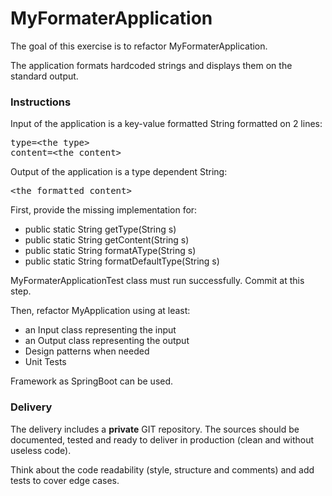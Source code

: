 # MyFormaterApplication

The goal of this exercise is to refactor MyFormaterApplication.

The application formats hardcoded strings and displays them on the standard output.

### Instructions

Input of the application is a key-value formatted String formatted on 2 lines:
<pre>
type=&lt;the type&gt;
content=&lt;the content&gt;
</pre>
Output of the application is a type dependent String:
<pre>
&lt;the formatted content&gt;
</pre>

First, provide the missing implementation for:
* public static String getType(String s)
* public static String getContent(String s)
* public static String formatAType(String s)
* public static String formatDefaultType(String s)

MyFormaterApplicationTest class must run successfully. 
Commit at this step.

Then, refactor MyApplication using at least:
* an Input class representing the input
* an Output class representing the output
* Design patterns when needed
* Unit Tests

Framework as SpringBoot can be used.

### Delivery

The delivery includes a **private** GIT repository. The sources should be documented, tested and ready to deliver in production (clean and without useless code).

Think about the code readability (style, structure and comments) and add tests to cover edge cases.




